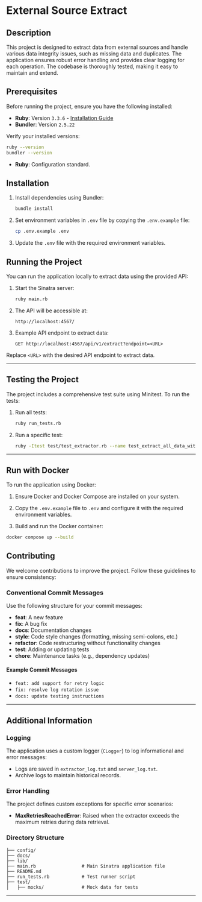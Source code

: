 # External Source Extract

## Description

This project is designed to extract data from external sources and handle various data integrity issues, such as missing data and duplicates. The application ensures robust error handling and provides clear logging for each operation. The codebase is thoroughly tested, making it easy to maintain and extend.

## Prerequisites

Before running the project, ensure you have the following installed:

- **Ruby**: Version `3.3.6` - [Installation Guide](https://www.ruby-lang.org/en/news/2024/11/05/ruby-3-3-6-released/)
- **Bundler**: Version `2.5.22`

Verify your installed versions:
```sh
ruby --version
bundler --version
```

- **Ruby**: Configuration standard.

## Installation

1. Install dependencies using Bundler:
   ```sh
   bundle install
   ```

2. Set environment variables in `.env` file by copying the `.env.example` file:
   ```sh
   cp .env.example .env
   ```

3. Update the `.env` file with the required environment variables.

## Running the Project

You can run the application locally to extract data using the provided API:

1. Start the Sinatra server:
   ```sh
   ruby main.rb
   ```

2. The API will be accessible at:
   ```
   http://localhost:4567/
   ```

3. Example API endpoint to extract data:
   ```
   GET http://localhost:4567/api/v1/extract?endpoint=<URL>
   ```

Replace `<URL>` with the desired API endpoint to extract data.

---

## Testing the Project

The project includes a comprehensive test suite using Minitest. To run the tests:

1. Run all tests:
   ```sh
   ruby run_tests.rb
   ```

2. Run a specific test:
   ```sh
   ruby -Itest test/test_extractor.rb --name test_extract_all_data_without_exceptions
   ```

---

## Run with Docker

To run the application using Docker:

1. Ensure Docker and Docker Compose are installed on your system.

1. Copy the `.env.example` file to `.env` and configure it with the required environment variables.

1. Build and run the Docker container:
```sh
docker compose up --build
````


## Contributing

We welcome contributions to improve the project. Follow these guidelines to ensure consistency:

### Conventional Commit Messages

Use the following structure for your commit messages:
- **feat**: A new feature
- **fix**: A bug fix
- **docs**: Documentation changes
- **style**: Code style changes (formatting, missing semi-colons, etc.)
- **refactor**: Code restructuring without functionality changes
- **test**: Adding or updating tests
- **chore**: Maintenance tasks (e.g., dependency updates)

#### Example Commit Messages

- `feat: add support for retry logic`
- `fix: resolve log rotation issue`
- `docs: update testing instructions`

---

## Additional Information

### Logging
The application uses a custom logger (`CLogger`) to log informational and error messages:
- Logs are saved in `extractor_log.txt` and `server_log.txt`.
- Archive logs to maintain historical records.

### Error Handling
The project defines custom exceptions for specific error scenarios:
- **MaxRetriesReachedError**: Raised when the extractor exceeds the maximum retries during data retrieval.

### Directory Structure

```
├── config/
├── docs/
├── lib/
├── main.rb                 # Main Sinatra application file
├── README.md               
├── run_tests.rb            # Test runner script
├── test/
│   ├── mocks/              # Mock data for tests
```

---